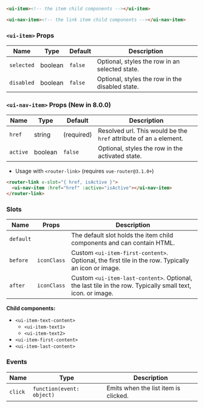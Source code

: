 ```html
<ui-item><!-- the item child components --></ui-item>

<ui-nav-item><!-- the link item child components --></ui-nav-item>
```

### `<ui-item>` Props

| Name       | Type    | Default | Description                                     |
| ---------- | ------- | ------- | ----------------------------------------------- |
| `selected` | boolean | `false` | Optional, styles the row in an selected state.  |
| `disabled` | boolean | `false` | Optional, styles the row in the disabled state. |

### `<ui-nav-item>` Props (New in 8.0.0)

| Name     | Type    | Default    | Description                                                         |
| -------- | ------- | ---------- | ------------------------------------------------------------------- |
| `href`   | string  | (required) | Resolved url. This would be the `href` attribute of an `a` element. |
| `active` | boolean | `false`    | Optional, styles the row in the activated state.                    |

- Usage with `<router-link>` (requires `vue-router@3.1.0+`)

```html
<router-link v-slot="{ href, isActive }">
  <ui-nav-item :href="href" :active="isActive"></ui-nav-item>
</router-link>
```

### Slots

| Name      | Props       | Description                                                                                                |
| --------- | ----------- | ---------------------------------------------------------------------------------------------------------- |
| `default` |             | The default slot holds the item child components and can contain HTML.                                     |
| `before`  | `iconClass` | Custom `<ui-item-first-content>`. Optional, the first tile in the row. Typically an icon or image.         |
| `after`   | `iconClass` | Custom `<ui-item-last-content>`. Optional, the last tile in the row. Typically small text, icon. or image. |

**Child components:**

- `<ui-item-text-content>`
  - `<ui-item-text1>`
  - `<ui-item-text2>`
- `<ui-item-first-content>`
- `<ui-item-last-content>`

### Events

| Name    | Type                      | Description                          |
| ------- | ------------------------- | ------------------------------------ |
| `click` | `function(event: object)` | Emits when the list item is clicked. |
